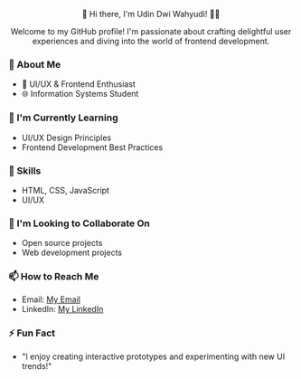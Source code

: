 <div align="center">
  <p>👋 Hi there, I'm Udin Dwi Wahyudi! 👨‍💻</p>
  <p>Welcome to my GitHub profile! I'm passionate about crafting delightful user experiences and diving into the world of frontend development.</p>
</div>

### 👀 About Me
- 🎨 UI/UX & Frontend Enthusiast
- 🌐 Information Systems Student

### 🌱 I'm Currently Learning
- UI/UX Design Principles
- Frontend Development Best Practices

### 💼 Skills
- HTML, CSS, JavaScript
- UI/UX

### 💞️ I'm Looking to Collaborate On
- Open source projects
- Web development projects

### 📫 How to Reach Me
- Email: [My Email](mailto:udindwiwahyudi04@gmail.com)
- LinkedIn: [My LinkedIn](https://www.linkedin.com/in/udindwy)

### ⚡ Fun Fact
- "I enjoy creating interactive prototypes and experimenting with new UI trends!"
